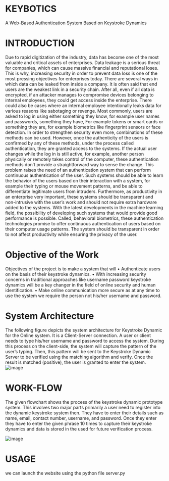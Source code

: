 # KEYBOTICS
A Web-Based Authentication System Based on Keystroke Dynamics
# INTRODUCTION
Due to rapid digitization of the industry, data has become one of the most valuable and critical assets of enterprises. Data leakage is a serious threat for companies, which can cause massive financial and reputational loses. This is why, increasing security in order to prevent data loss is one of the most pressing objectives for enterprises today.
There are several ways in which data can be leaked from inside a company. It is often said that end users are the weakest link in a security chain. After all, even if all data is encrypted, if an attacker manages to compromise devices belonging to internal employees, they could get access inside the enterprise. There could also be cases where an internal employee intentionally leaks data for various reasons like sabotaging or revenge. Most commonly, users are asked to log in using either something they know, for example user names and passwords, something they have,
For example tokens or smart cards or something they are, for example biometrics like fingerprint sensors or face detection. In order to strengthen security even more, combinations of these methods can be used. However, once the authenticity of the users is confirmed by any of these methods, under the process called authentication, they are granted access to the systems. If the actual user changes while the log in is still active, for example, another person physically or remotely takes control of the computer, these authentication methods don’t provide a straightforward way to sense the change.
This problem raises the need of an authentication system that can perform continuous authentication of the user. Such systems should be able to learn the behavior of the users based on their interaction with a system, for example their typing or mouse movement patterns, and be able to differentiate legitimate users from intruders.
Furthermore, as productivity in an enterprise very important, these systems should be transparent and non-intrusive with the user’s work and should not require extra hardware added to the systems. With the latest developments in the machine learning field, the possibility of developing such systems that would provide good performance is possible. Called, behavioral biometrics, these authentication technologies promise to offer continuous authentication of users based on their
computer usage patterns. The system should be transparent in order to not affect productivity while ensuring the privacy of the user.

# Objective of the Work
Objectives of the project is to make a system that will
• Authenticate users on the basis of their keystroke dynamics.
• With increasing security concerns in traditional approaches like username password keystroke dynamics will be a key changer in the field of online security and human identification.
• Make online communication more secure as at any time to use the system we require the person not his/her username and password.

# System Architecture
The following figure depicts the system architecture for Keystroke Dynamic for the Online system. It is a Client-Server connection. A user or client needs to type his/her username and password to access the system. During this process on the client-side, the system will capture the pattern of the
user’s typing. Then, this pattern will be sent to the Keystroke Dynamic Server to be verified using the matching algorithm and verify. Once the result is matched (positive), the user is granted to enter the system.
![image](https://user-images.githubusercontent.com/84655612/187178150-e13cce7c-aabf-442f-a55b-19c6383756df.png)

# WORK-FLOW
The given flowchart shows the process of the keystroke dynamic prototype system. This involves two major parts primarily a user need to register into the dynamic keystroke system then. They have to enter their details such as name, email, contact number, username, and password. Once they enter they have to enter the given phrase 10 times to capture their keystroke dynamics and data is stored in the used for future verification process.

![image](https://user-images.githubusercontent.com/84655612/187178375-d4d642a7-9a83-4e60-8e66-bc94d08fb0a2.png)

# USAGE 
we can launch the website using the python file server.py 

